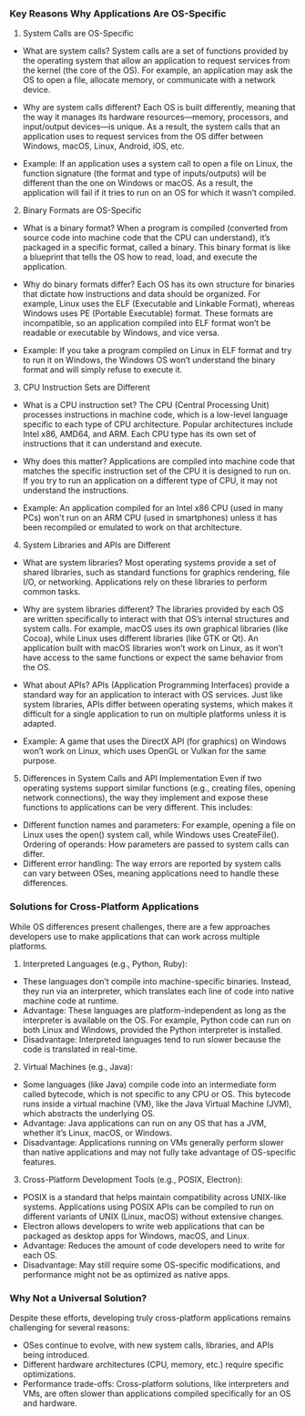 ### Key Reasons Why Applications Are OS-Specific
1. System Calls are OS-Specific
  - What are system calls? System calls are a set of functions provided by the operating system that allow an application to request services from the kernel (the core of the OS). For example, an application may ask the OS to open a file, allocate memory, or communicate with a network device.

  - Why are system calls different? Each OS is built differently, meaning that the way it manages its hardware resources—memory, processors, and input/output devices—is unique. As a result, the system calls that an application uses to request services from the OS differ between Windows, macOS, Linux, Android, iOS, etc.

  - Example: If an application uses a system call to open a file on Linux, the function signature (the format and type of inputs/outputs) will be different than the one on Windows or macOS. As a result, the application will fail if it tries to run on an OS for which it wasn’t compiled.

2. Binary Formats are OS-Specific
  - What is a binary format? When a program is compiled (converted from source code into machine code that the CPU can understand), it’s packaged in a specific format, called a binary. This binary format is like a blueprint that tells the OS how to read, load, and execute the application.

  - Why do binary formats differ? Each OS has its own structure for binaries that dictate how instructions and data should be organized. For example, Linux uses the ELF (Executable and Linkable Format), whereas Windows uses PE (Portable Executable) format. These formats are incompatible, so an application compiled into ELF format won’t be readable or executable by Windows, and vice versa.

  - Example: If you take a program compiled on Linux in ELF format and try to run it on Windows, the Windows OS won’t understand the binary format and will simply refuse to execute it.

3. CPU Instruction Sets are Different
  - What is a CPU instruction set? The CPU (Central Processing Unit) processes instructions in machine code, which is a low-level language specific to each type of CPU architecture. Popular architectures include Intel x86, AMD64, and ARM. Each CPU type has its own set of instructions that it can understand and execute.

  - Why does this matter? Applications are compiled into machine code that matches the specific instruction set of the CPU it is designed to run on. If you try to run an application on a different type of CPU, it may not understand the instructions.

  - Example: An application compiled for an Intel x86 CPU (used in many PCs) won't run on an ARM CPU (used in smartphones) unless it has been recompiled or emulated to work on that architecture.

4. System Libraries and APIs are Different
  - What are system libraries? Most operating systems provide a set of shared libraries, such as standard functions for graphics rendering, file I/O, or networking. Applications rely on these libraries to perform common tasks.

  - Why are system libraries different? The libraries provided by each OS are written specifically to interact with that OS’s internal structures and system calls. For example, macOS uses its own graphical libraries (like Cocoa), while Linux uses different libraries (like GTK or Qt). An application built with macOS libraries won’t work on Linux, as it won’t have access to the same functions or expect the same behavior from the OS.

  - What about APIs? APIs (Application Programming Interfaces) provide a standard way for an application to interact with OS services. Just like system libraries, APIs differ between operating systems, which makes it difficult for a single application to run on multiple platforms unless it is adapted.

  - Example: A game that uses the DirectX API (for graphics) on Windows won’t work on Linux, which uses OpenGL or Vulkan for the same purpose.

5. Differences in System Calls and API Implementation
Even if two operating systems support similar functions (e.g., creating files, opening network connections), the way they implement and expose these functions to applications can be very different. This includes:

  - Different function names and parameters: For example, opening a file on Linux uses the open() system call, while Windows uses CreateFile().
Ordering of operands: How parameters are passed to system calls can differ.
  - Different error handling: The way errors are reported by system calls can vary between OSes, meaning applications need to handle these differences.
### Solutions for Cross-Platform Applications
While OS differences present challenges, there are a few approaches developers use to make applications that can work across multiple platforms.

1. Interpreted Languages (e.g., Python, Ruby):

  - These languages don’t compile into machine-specific binaries. Instead, they run via an interpreter, which translates each line of code into native machine code at runtime.
  - Advantage: These languages are platform-independent as long as the interpreter is available on the OS. For example, Python code can run on both Linux and Windows, provided the Python interpreter is installed.
  - Disadvantage: Interpreted languages tend to run slower because the code is translated in real-time.
2. Virtual Machines (e.g., Java):

  - Some languages (like Java) compile code into an intermediate form called bytecode, which is not specific to any CPU or OS. This bytecode runs inside a virtual machine (VM), like the Java Virtual Machine (JVM), which abstracts the underlying OS.
  - Advantage: Java applications can run on any OS that has a JVM, whether it’s Linux, macOS, or Windows.
  - Disadvantage: Applications running on VMs generally perform slower than native applications and may not fully take advantage of OS-specific features.
3. Cross-Platform Development Tools (e.g., POSIX, Electron):

  - POSIX is a standard that helps maintain compatibility across UNIX-like systems. Applications using POSIX APIs can be compiled to run on different variants of UNIX (Linux, macOS) without extensive changes.
  - Electron allows developers to write web applications that can be packaged as desktop apps for Windows, macOS, and Linux.
  - Advantage: Reduces the amount of code developers need to write for each OS.
  - Disadvantage: May still require some OS-specific modifications, and performance might not be as optimized as native apps.
### Why Not a Universal Solution?
Despite these efforts, developing truly cross-platform applications remains challenging for several reasons:

- OSes continue to evolve, with new system calls, libraries, and APIs being introduced.
- Different hardware architectures (CPU, memory, etc.) require specific optimizations.
- Performance trade-offs: Cross-platform solutions, like interpreters and VMs, are often slower than applications compiled specifically for an OS and hardware.